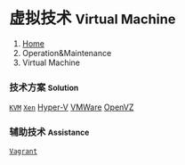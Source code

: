 # 虚拟技术 <small>Virtual Machine</small>

<ol class="breadcrumb"><li><a href="/">Home</a></li><li class="active">Operation&amp;Maintenance</li><li class="active">Virtual Machine</li></ol>

### 技术方案 <small>Solution</small>

<a class="btn btn-default" href="/vm/kvm/overview.md" role="button">`KVM`</a> <a class="btn btn-default" href="/vm/xen/overview.md" role="button">`Xen`</a> <a class="btn btn-default" href="/vm/hyperv/overview.md" role="button">Hyper-V</a> <a class="btn btn-default" href="/vm/vmware/overview.md" role="button">VMWare</a> <a class="btn btn-default" href="/vm/openvz/overview.md" role="button">OpenVZ</a>

### 辅助技术 <small>Assistance</small>

<a class="btn btn-default" href="/vm/vagrant/overview.md" role="button">`Vagrant`</a>

